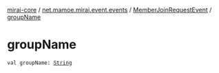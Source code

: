 [mirai-core](../../index.md) / [net.mamoe.mirai.event.events](../index.md) / [MemberJoinRequestEvent](index.md) / [groupName](./group-name.md)

# groupName

`val groupName: `[`String`](https://kotlinlang.org/api/latest/jvm/stdlib/kotlin/-string/index.html)